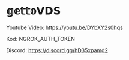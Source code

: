 # 𝕘𝕖𝕥𝕥𝕠𝗩𝗗𝗦

Youtube Video: https://youtu.be/DYbXY2s0hqs

Kod: NGROK_AUTH_TOKEN

Discord: https://discord.gg/hD35xpamd2

